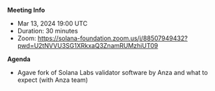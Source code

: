 **Meeting Info**
- Mar 13, 2024 19:00 UTC
- Duration: 30 minutes
- Zoom: https://solana-foundation.zoom.us/j/88507949432?pwd=U2tNVVU3SG1XRkxaQ3ZnamRUMzhiUT09

**Agenda**

- Agave fork of Solana Labs validator software by Anza and what to expect (with Anza team)
 

